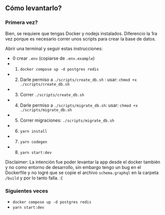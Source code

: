 ## Cómo levantarlo?

### Primera vez?

Bien, se requiere que tengas Docker y nodejs instalados.
Diferencio la 1ra vez porque es necesario correr unos scripts para crear la base de datos.

Abrir una terminal y seguir estas instrucciones:

- 0 crear `.env` (copiarse de `.env.example`)
- 1. `docker compose up -d postgres redis`
- 2. Darle permiso a `./scripts/create_db.sh` : usar: `chmod +x ./scripts/create_db.sh`
- 3. Correr `./scripts/create_db.sh`
- 4. Darle permiso a `./scripts/migrate_db.sh`: usar: `chmod +x ./scripts/migrate_db.sh`
- 5. Correr migraciones: `./scripts/migrate_db.sh`
- 6. `yarn install`
- 7. `yarn codegen`
- 8. `yarn start:dev`

Disclaimer: La intención fue poder levantar la app desde el docker también y no como entorno de desarrollo, sin embargo tengo un bug en el Dockerfile y no logré que se copie el archivo `schema.graphql` en la carpeta `/build` y por lo tanto falla. :(

### Siguientes veces

- `docker compose up -d postgres redis`
- `yarn start:dev`
